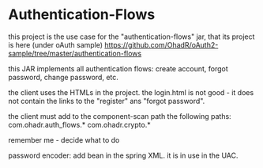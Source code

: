 Authentication-Flows
====================

this project is the use case for the "authentication-flows" jar, that its project is here (under oAuth sample)
https://github.com/OhadR/oAuth2-sample/tree/master/authentication-flows

this JAR implements all authentication flows: create account, forgot password, change password, etc.

the client uses the HTMLs in the project.
the login.html is not good - it does not contain the links to the "register" ans "forgot password".

the client must add to the component-scan path the following paths:
com.ohadr.auth_flows.*
com.ohadr.crypto.*


remember me - decide what to do

password encoder:
add bean in the spring XML. it is in use in the UAC.



